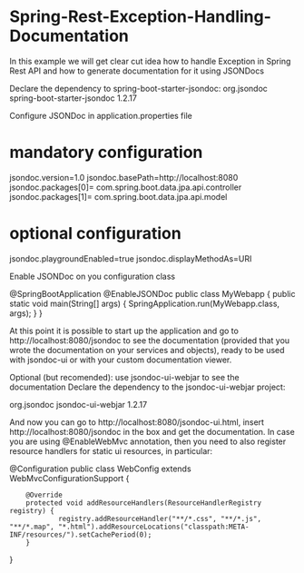 # Spring-Rest-Exception-Handling-Documentation
In this example we will get clear cut idea how to handle Exception in Spring Rest API and how to generate documentation for it using JSONDocs


                            
Declare the dependency to spring-boot-starter-jsondoc:
<dependency>
        <groupId>org.jsondoc</groupId>
        <artifactId>spring-boot-starter-jsondoc</artifactId>
        <version>1.2.17</version>
</dependency>

Configure JSONDoc in application.properties file
# mandatory configuration
jsondoc.version=1.0
jsondoc.basePath=http://localhost:8080
jsondoc.packages[0]= com.spring.boot.data.jpa.api.controller
jsondoc.packages[1]= com.spring.boot.data.jpa.api.model
# optional configuration
jsondoc.playgroundEnabled=true
jsondoc.displayMethodAs=URI


Enable JSONDoc on you configuration class

@SpringBootApplication
@EnableJSONDoc
public class MyWebapp {
	public static void main(String[] args) {
		SpringApplication.run(MyWebapp.class, args);
	}
}

At this point it is possible to start up the application and go to http://localhost:8080/jsondoc to see the documentation (provided that you wrote the documentation on your services and objects), ready to be used with jsondoc-ui or with your custom documentation viewer.


Optional (but recomended): use jsondoc-ui-webjar to see the documentation
Declare the dependency to the jsondoc-ui-webjar project:

<dependency>
        <groupId>org.jsondoc</groupId>
        <artifactId>jsondoc-ui-webjar</artifactId>
        <version>1.2.17</version>
</dependency>

And now you can go to http://localhost:8080/jsondoc-ui.html, insert http://localhost:8080/jsondoc in the box and get the documentation.
In case you are using @EnableWebMvc annotation, then you need to also register resource handlers for static ui resources, in particular:

@Configuration
public class WebConfig extends WebMvcConfigurationSupport {
        
        @Override
        protected void addResourceHandlers(ResourceHandlerRegistry registry) {
                registry.addResourceHandler("**/*.css", "**/*.js", "**/*.map", "*.html").addResourceLocations("classpath:META-INF/resources/").setCachePeriod(0);
        }

}


